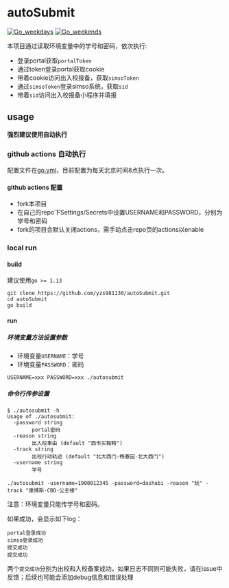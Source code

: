 # autoSubmit
[![Go_weekdays](https://github.com/DeleteMemoryyy/autoSubmit/actions/workflows/go_weekdays.yml/badge.svg)](https://github.com/DeleteMemoryyy/autoSubmit/actions/workflows/go_weekdays.yml) [![Go_weekends](https://github.com/DeleteMemoryyy/autoSubmit/actions/workflows/go_weekends.yml/badge.svg)](https://github.com/DeleteMemoryyy/autoSubmit/actions/workflows/go_weekends.yml)

本项目通过读取环境变量中的学号和密码，依次执行:
- 登录portal获取`portalToken`
- 通过token登录portal获取cookie
- 带着cookie访问出入校报备，获取`simsoToken`
- 通过`simsoToken`登录simso系统，获取`sid`
- 带着`sid`访问出入校报备小程序并填报

## usage

**强烈建议使用自动执行**


### github actions 自动执行

配置文件在[go.yml](.github/workflows/go.yml)，目前配置为每天北京时间8点执行一次。

#### github actions 配置

- fork本项目
- 在自己的repo下Settings/Secrets中设置USERNAME和PASSWORD，分别为学号和密码
- fork的项目会默认关闭actions，需手动点击repo页的actions以enable


### local run

#### build

建议使用`go >= 1.13`

```shell script
git clone https://github.com/yzs981130/autoSubmit.git
cd autoSubmit
go build
```

#### run

##### 环境变量方法设置参数
- 环境变量`USERNAME`：学号
- 环境变量`PASSWORD`：密码

```shell script
USERNAME=xxx PASSWORD=xxx ./autosubmit
```

##### 命令行传参设置
```shell script
$ ./autosubmit -h
Usage of ./autosubmit:
  -password string
    	portal密码
  -reason string
    	出入校事由 (default "西市买鞍鞯")
  -track string
    	出校行动轨迹 (default "北大西门-畅春园-北大西门")
  -username string
    	学号
```

```shell script
./autosubmit -username=1900012345 -password=dashabi -reason "玩" -track "康博斯-CBD-公主楼"
```

注意：环境变量只能传学号和密码。

如果成功，会显示如下log：
```shell script
portal登录成功
simso登录成功
提交成功
提交成功
```
两个`提交成功`分别为出校和入校备案成功，如果日志不同则可能失败，请在issue中反馈；后续也可能会添加debug信息和错误处理

